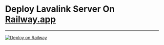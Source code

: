 # Deploy Lavalink Server On [Railway.app](https://railway.app?referralCode=nischay)

___

[![Deploy on Railway](https://railway.app/button.svg)](https://railway.app/new/template/7zGhsO?referralCode=nischay)
